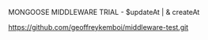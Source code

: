 MONGOOSE MIDDLEWARE TRIAL -  $updateAt | & createAt


https://github.com/geoffreykemboi/middleware-test.git
